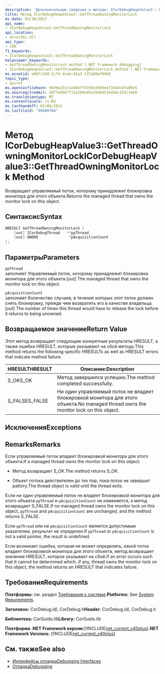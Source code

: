 ```yaml
---
description: 'Дополнительные сведения о методе: ICorDebugHeapValue3:: Жетсреадовнингмониторлокк'
title: Метод ICorDebugHeapValue3::GetThreadOwningMonitorLock
ms.date: 03/30/2017
api_name:
- ICorDebugHeapValue3.GetThreadOwningMonitorLock
api_location:
- mscordbi.dll
api_type:
- COM
f1_keywords:
- ICorDebugHeapValue3::GetThreadOwningMonitorLock
helpviewer_keywords:
- GetThreadOwningMonitorLock method [.NET Framework debugging]
- ICorDebugHeapValue3::GetThreadOwningMonitorLock method [.NET Framework debugging]
ms.assetid: e06fc19d-2cf4-4cad-81a3-137a68af8969
topic_type:
- apiref
ms.openlocfilehash: 9bd9e251c1e04bffd749c0569e4716d4c6fa89e5
ms.sourcegitcommit: ddf7edb67715a5b9a45e3dd44536dabc153c1de0
ms.translationtype: MT
ms.contentlocale: ru-RU
ms.lasthandoff: 02/06/2021
ms.locfileid: "99660704"
---
```

# <a name="icordebugheapvalue3getthreadowningmonitorlock-method"></a><span data-ttu-id="6d42c-103">Метод ICorDebugHeapValue3::GetThreadOwningMonitorLock</span><span class="sxs-lookup"><span data-stu-id="6d42c-103">ICorDebugHeapValue3::GetThreadOwningMonitorLock Method</span></span>

<span data-ttu-id="6d42c-104">Возвращает управляемый поток, которому принадлежит блокировка монитора для этого объекта.</span><span class="sxs-lookup"><span data-stu-id="6d42c-104">Returns the managed thread that owns the monitor lock on this object.</span></span>  
  
## <a name="syntax"></a><span data-ttu-id="6d42c-105">Синтаксис</span><span class="sxs-lookup"><span data-stu-id="6d42c-105">Syntax</span></span>  
  
```cpp  
HRESULT GetThreadOwningMonitorLock (  
    [out] ICorDebugThread   **ppThread,  
    [out] DWORD              *pAcquisitionCount  
);  
```  
  
## <a name="parameters"></a><span data-ttu-id="6d42c-106">Параметры</span><span class="sxs-lookup"><span data-stu-id="6d42c-106">Parameters</span></span>  

 `ppThread`  
 <span data-ttu-id="6d42c-107">заполняет Управляемый поток, которому принадлежит блокировка монитора для этого объекта.</span><span class="sxs-lookup"><span data-stu-id="6d42c-107">[out] The managed thread that owns the monitor lock on this object.</span></span>  
  
 `pAcquisitionCount`  
 <span data-ttu-id="6d42c-108">заполняет Количество случаев, в течение которых этот поток должен снять блокировку, прежде чем возвратить его в качестве владельца.</span><span class="sxs-lookup"><span data-stu-id="6d42c-108">[out] The number of times this thread would have to release the lock before it returns to being unowned.</span></span>  
  
## <a name="return-value"></a><span data-ttu-id="6d42c-109">Возвращаемое значение</span><span class="sxs-lookup"><span data-stu-id="6d42c-109">Return Value</span></span>  

 <span data-ttu-id="6d42c-110">Этот метод возвращает следующие конкретные результаты HRESULT, а также ошибки HRESULT, которые указывают на сбой метода.</span><span class="sxs-lookup"><span data-stu-id="6d42c-110">This method returns the following specific HRESULTs as well as HRESULT errors that indicate method failure.</span></span>  
  
|<span data-ttu-id="6d42c-111">HRESULT</span><span class="sxs-lookup"><span data-stu-id="6d42c-111">HRESULT</span></span>|<span data-ttu-id="6d42c-112">Описание:</span><span class="sxs-lookup"><span data-stu-id="6d42c-112">Description</span></span>|  
|-------------|-----------------|  
|<span data-ttu-id="6d42c-113">S_OK</span><span class="sxs-lookup"><span data-stu-id="6d42c-113">S_OK</span></span>|<span data-ttu-id="6d42c-114">Метод завершился успешно.</span><span class="sxs-lookup"><span data-stu-id="6d42c-114">The method completed successfully.</span></span>|  
|<span data-ttu-id="6d42c-115">S_FALSE</span><span class="sxs-lookup"><span data-stu-id="6d42c-115">S_FALSE</span></span>|<span data-ttu-id="6d42c-116">Ни один управляемый поток не владеет блокировкой монитора для этого объекта.</span><span class="sxs-lookup"><span data-stu-id="6d42c-116">No managed thread owns the monitor lock on this object.</span></span>|  
  
## <a name="exceptions"></a><span data-ttu-id="6d42c-117">Исключения</span><span class="sxs-lookup"><span data-stu-id="6d42c-117">Exceptions</span></span>  
  
## <a name="remarks"></a><span data-ttu-id="6d42c-118">Remarks</span><span class="sxs-lookup"><span data-stu-id="6d42c-118">Remarks</span></span>  

 <span data-ttu-id="6d42c-119">Если управляемый поток владеет блокировкой монитора для этого объекта:</span><span class="sxs-lookup"><span data-stu-id="6d42c-119">If a managed thread owns the monitor lock on this object:</span></span>  
  
- <span data-ttu-id="6d42c-120">Метод возвращает S_OK.</span><span class="sxs-lookup"><span data-stu-id="6d42c-120">The method returns S_OK.</span></span>  
  
- <span data-ttu-id="6d42c-121">Объект потока действителен до тех пор, пока поток не завершит работу.</span><span class="sxs-lookup"><span data-stu-id="6d42c-121">The thread object is valid until the thread exits.</span></span>  
  
 <span data-ttu-id="6d42c-122">Если ни один управляемый поток не владеет блокировкой монитора для этого объекта `ppThread` и `pAcquisitionCount` не изменяется, а метод возвращает S_FALSE.</span><span class="sxs-lookup"><span data-stu-id="6d42c-122">If no managed thread owns the monitor lock on this object, `ppThread` and `pAcquisitionCount` are unchanged, and the method returns S_FALSE.</span></span>  
  
 <span data-ttu-id="6d42c-123">Если `ppThread` или не `pAcquisitionCount` является допустимым указателем, результат не определен.</span><span class="sxs-lookup"><span data-stu-id="6d42c-123">If `ppThread` or `pAcquisitionCount` is not a valid pointer, the result is undefined.</span></span>  
  
 <span data-ttu-id="6d42c-124">Если возникает ошибка, которая не может определить, какой поток владеет блокировкой монитора для этого объекта, метод возвращает значение HRESULT, которое указывает на сбой.</span><span class="sxs-lookup"><span data-stu-id="6d42c-124">If an error occurs such that it cannot be determined which, if any, thread owns the monitor lock on this object, the method returns an HRESULT that indicates failure.</span></span>  
  
## <a name="requirements"></a><span data-ttu-id="6d42c-125">Требования</span><span class="sxs-lookup"><span data-stu-id="6d42c-125">Requirements</span></span>  

 <span data-ttu-id="6d42c-126">**Платформы:** см. раздел [Требования к системе](../../get-started/system-requirements.md).</span><span class="sxs-lookup"><span data-stu-id="6d42c-126">**Platforms:** See [System Requirements](../../get-started/system-requirements.md).</span></span>  
  
 <span data-ttu-id="6d42c-127">**Заголовок:** CorDebug.idl, CorDebug.h</span><span class="sxs-lookup"><span data-stu-id="6d42c-127">**Header:** CorDebug.idl, CorDebug.h</span></span>  
  
 <span data-ttu-id="6d42c-128">**Библиотека:** CorGuids.lib</span><span class="sxs-lookup"><span data-stu-id="6d42c-128">**Library:** CorGuids.lib</span></span>  
  
 <span data-ttu-id="6d42c-129">**Платформа .NET Framework версии:**[!INCLUDE[net_current_v40plus](../../../../includes/net-current-v40plus-md.md)]</span><span class="sxs-lookup"><span data-stu-id="6d42c-129">**.NET Framework Versions:** [!INCLUDE[net_current_v40plus](../../../../includes/net-current-v40plus-md.md)]</span></span>  
  
## <a name="see-also"></a><span data-ttu-id="6d42c-130">См. также</span><span class="sxs-lookup"><span data-stu-id="6d42c-130">See also</span></span>

- [<span data-ttu-id="6d42c-131">Интерфейсы отладки</span><span class="sxs-lookup"><span data-stu-id="6d42c-131">Debugging Interfaces</span></span>](debugging-interfaces.md)
- [<span data-ttu-id="6d42c-132">Отладка</span><span class="sxs-lookup"><span data-stu-id="6d42c-132">Debugging</span></span>](index.md)
